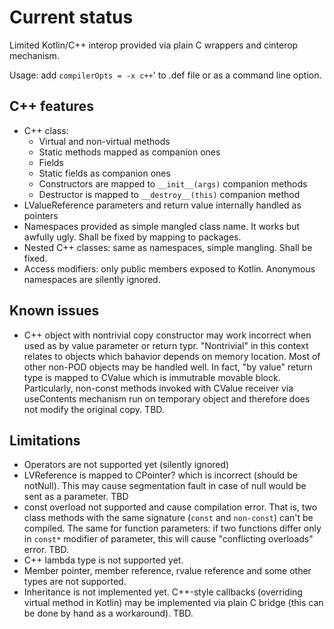 Current status
==============

Limited Kotlin/C++ interop provided via plain C wrappers and cinterop mechanism.

Usage: add `compilerOpts = -x c++`' to .def file or as a command line option.

C++ features
------------

* C++ class:
  + Virtual and non-virtual methods
  * Static methods mapped as companion ones
  * Fields
  * Static fields as companion ones
  * Constructors are mapped to `__init__(args)` companion methods
  * Destructor is mapped to `__destroy__(this)` companion method
* LValueReference parameters and return value internally handled as pointers
* Namespaces provided as simple mangled class name. It works but awfully ugly. Shall be fixed by mapping to packages.
* Nested C++ classes: same as namespaces, simple mangling. Shall be fixed.
* Access modifiers: only public members exposed to Kotlin. Anonymous namespaces are silently ignored.

Known issues
------------

* C++ object with nontrivial copy constructor may work incorrect when used as by value parameter or return typr. 
"Nontrivial" in this context relates to objects which bahavior depends on memory location. Most of other non-POD objects may be handled well.
In fact, "by value" return type is mapped to CValue which is immutrable movable block. Particularly, non-const methods invoked with CValue receiver
via useContents mechanism run on temporary object and therefore does not modify the original copy. TBD.


Limitations
-----------

* Operators are not supported yet (silently ignored)
* LVReference is mapped to CPointer<T>? which is incorrect (should be notNull). This may cause segmentation fault in case of null would be sent as a parameter. TBD
* const overload not supported and cause compilation error. That is, two class methods with the same signature (`const` and `non-const`) can't be compiled. The same for function parameters: if two functions differ only in `const*` modifier of parameter, this will cause "conflicting overloads" error. TBD.
* C++ lambda type is not supported yet.
* Member pointer, member reference, rvalue reference and some other types are not supported.
* Inheritance is not implemented yet. C++-style callbacks (overriding virtual method in Kotlin) may be implemented via plain C bridge (this can be done by hand as a workaround). TBD.

